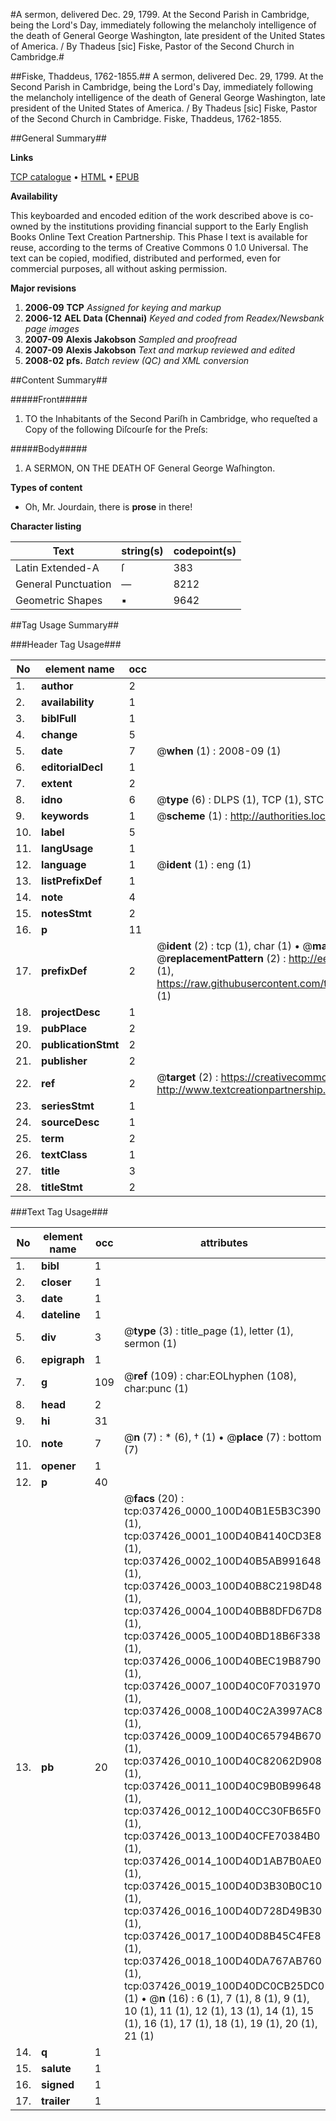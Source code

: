 #A sermon, delivered Dec. 29, 1799. At the Second Parish in Cambridge, being the Lord's Day, immediately following the melancholy intelligence of the death of General George Washington, late president of the United States of America. / By Thadeus [sic] Fiske, Pastor of the Second Church in Cambridge.#

##Fiske, Thaddeus, 1762-1855.##
A sermon, delivered Dec. 29, 1799. At the Second Parish in Cambridge, being the Lord's Day, immediately following the melancholy intelligence of the death of General George Washington, late president of the United States of America. / By Thadeus [sic] Fiske, Pastor of the Second Church in Cambridge.
Fiske, Thaddeus, 1762-1855.

##General Summary##

**Links**

[TCP catalogue](http://www.ota.ox.ac.uk/tcp/)  • 
[HTML](http://tei.it.ox.ac.uk/tcp/Texts-HTML/free/N28/N28077.html)  • 
[EPUB](http://tei.it.ox.ac.uk/tcp/Texts-EPUB/free/N28/N28077.epub)

**Availability**

This keyboarded and encoded edition of the
	       work described above is co-owned by the institutions
	       providing financial support to the Early English Books
	       Online Text Creation Partnership. This Phase I text is
	       available for reuse, according to the terms of Creative
	       Commons 0 1.0 Universal. The text can be copied,
	       modified, distributed and performed, even for
	       commercial purposes, all without asking permission.

**Major revisions**

1. __2006-09__ __TCP__ *Assigned for keying and markup*
1. __2006-12__ __AEL Data (Chennai)__ *Keyed and coded from Readex/Newsbank page images*
1. __2007-09__ __Alexis Jakobson__ *Sampled and proofread*
1. __2007-09__ __Alexis Jakobson__ *Text and markup reviewed and edited*
1. __2008-02__ __pfs.__ *Batch review (QC) and XML conversion*

##Content Summary##

#####Front#####

1. TO the Inhabitants of the Second Pariſh in Cambridge, who requeſted a Copy of the following Diſcourſe for the Preſs:

#####Body#####

1. A SERMON, ON THE DEATH OF General George Waſhington.

**Types of content**

  * Oh, Mr. Jourdain, there is **prose** in there!

**Character listing**


|Text|string(s)|codepoint(s)|
|---|---|---|
|Latin Extended-A|ſ|383|
|General Punctuation|—|8212|
|Geometric Shapes|▪|9642|

##Tag Usage Summary##

###Header Tag Usage###

|No|element name|occ|attributes|
|---|---|---|---|
|1.|__author__|2||
|2.|__availability__|1||
|3.|__biblFull__|1||
|4.|__change__|5||
|5.|__date__|7| @__when__ (1) : 2008-09 (1)|
|6.|__editorialDecl__|1||
|7.|__extent__|2||
|8.|__idno__|6| @__type__ (6) : DLPS (1), TCP (1), STC (1), NOTIS (1), IMAGE-SET (1), EVANS-CITATION (1)|
|9.|__keywords__|1| @__scheme__ (1) : http://authorities.loc.gov/ (1)|
|10.|__label__|5||
|11.|__langUsage__|1||
|12.|__language__|1| @__ident__ (1) : eng (1)|
|13.|__listPrefixDef__|1||
|14.|__note__|4||
|15.|__notesStmt__|2||
|16.|__p__|11||
|17.|__prefixDef__|2| @__ident__ (2) : tcp (1), char (1)  •  @__matchPattern__ (2) : ([0-9\-]+):([0-9IVX]+) (1), (.+) (1)  •  @__replacementPattern__ (2) : http://eebo.chadwyck.com/downloadtiff?vid=$1&page=$2 (1), https://raw.githubusercontent.com/textcreationpartnership/Texts/master/tcpchars.xml#$1 (1)|
|18.|__projectDesc__|1||
|19.|__pubPlace__|2||
|20.|__publicationStmt__|2||
|21.|__publisher__|2||
|22.|__ref__|2| @__target__ (2) : https://creativecommons.org/publicdomain/zero/1.0/ (1), http://www.textcreationpartnership.org/docs/. (1)|
|23.|__seriesStmt__|1||
|24.|__sourceDesc__|1||
|25.|__term__|2||
|26.|__textClass__|1||
|27.|__title__|3||
|28.|__titleStmt__|2||


###Text Tag Usage###

|No|element name|occ|attributes|
|---|---|---|---|
|1.|__bibl__|1||
|2.|__closer__|1||
|3.|__date__|1||
|4.|__dateline__|1||
|5.|__div__|3| @__type__ (3) : title_page (1), letter (1), sermon (1)|
|6.|__epigraph__|1||
|7.|__g__|109| @__ref__ (109) : char:EOLhyphen (108), char:punc (1)|
|8.|__head__|2||
|9.|__hi__|31||
|10.|__note__|7| @__n__ (7) : * (6), † (1)  •  @__place__ (7) : bottom (7)|
|11.|__opener__|1||
|12.|__p__|40||
|13.|__pb__|20| @__facs__ (20) : tcp:037426_0000_100D40B1E5B3C390 (1), tcp:037426_0001_100D40B4140CD3E8 (1), tcp:037426_0002_100D40B5AB991648 (1), tcp:037426_0003_100D40B8C2198D48 (1), tcp:037426_0004_100D40BB8DFD67D8 (1), tcp:037426_0005_100D40BD18B6F338 (1), tcp:037426_0006_100D40BEC19B8790 (1), tcp:037426_0007_100D40C0F7031970 (1), tcp:037426_0008_100D40C2A3997AC8 (1), tcp:037426_0009_100D40C65794B670 (1), tcp:037426_0010_100D40C82062D908 (1), tcp:037426_0011_100D40C9B0B99648 (1), tcp:037426_0012_100D40CC30FB65F0 (1), tcp:037426_0013_100D40CFE70384B0 (1), tcp:037426_0014_100D40D1AB7B0AE0 (1), tcp:037426_0015_100D40D3B30B0C10 (1), tcp:037426_0016_100D40D728D49B30 (1), tcp:037426_0017_100D40D8B45C4FE8 (1), tcp:037426_0018_100D40DA767AB760 (1), tcp:037426_0019_100D40DC0CB25DC0 (1)  •  @__n__ (16) : 6 (1), 7 (1), 8 (1), 9 (1), 10 (1), 11 (1), 12 (1), 13 (1), 14 (1), 15 (1), 16 (1), 17 (1), 18 (1), 19 (1), 20 (1), 21 (1)|
|14.|__q__|1||
|15.|__salute__|1||
|16.|__signed__|1||
|17.|__trailer__|1||
